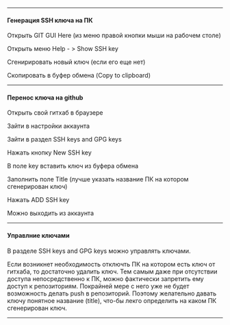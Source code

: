 ***
####  Генерация SSH ключа на ПК
  Открыть GIT GUI Here (из меню правой кнопки мыши на рабочем столе)
  
  Открыть меню Help - > Show SSH key
  
  Сгенирировать новый ключ (если его еще нет)
  
  Скопировать в буфер обмена (Copy to clipboard)

***
#### Перенос ключа на github
  Открыть свой гитхаб в браузере
  
  Зайти в настройки аккаунта
  
  Зайти в раздел SSH keys and GPG keys
  
  Нажать кнопку New SSH key
  
  В поле key вставить ключ из буфера обмена
  
  Заполнить поле Title (лучше указать название ПК на котором сгенерирован ключ)
  
  Нажать ADD SSH key
  
  Можно выходить из аккаунта

  ***
  #### Управлние ключами
  В разделе SSH keys and GPG keys можно управлять ключами.
  
  Если возникнет необходимость отключть ПК на котором есть ключ от гитхаба, то достаточно удалить ключ. Тем самым даже при отсутствии доступа непосредственно к ПК, можно фактически запретить ему доступ к репозиториям. Покрайней мере с него уже не будет возможность делать push в репозиторий. Поэтому желательно давать ключу понятное название (title), что-бы лекго определить на каком ПК сгенерирован ключ.  

  ***
